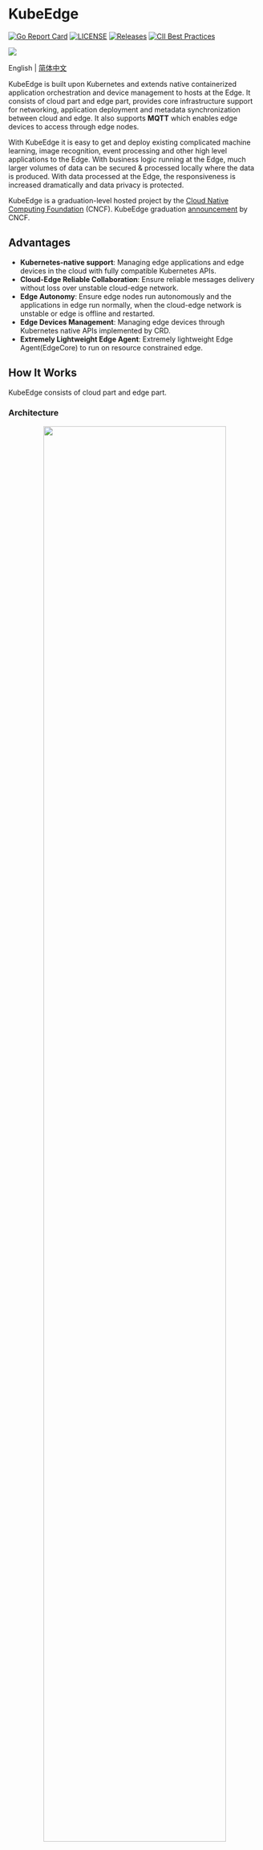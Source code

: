 # KubeEdge
[![Go Report Card](https://goreportcard.com/badge/github.com/kubeedge/kubeedge)](https://goreportcard.com/report/github.com/kubeedge/kubeedge)
[![LICENSE](https://img.shields.io/github/license/kubeedge/kubeedge.svg?style=flat-square)](/LICENSE)
[![Releases](https://img.shields.io/github/release/kubeedge/kubeedge/all.svg?style=flat-square)](https://github.com/kubeedge/kubeedge/releases)
[![CII Best Practices](https://bestpractices.coreinfrastructure.org/projects/3018/badge)](https://bestpractices.coreinfrastructure.org/projects/3018)

<img src="./docs/images/kubeedge-logo-only.png">

English | [简体中文](./README_zh.md)

KubeEdge is built upon Kubernetes and extends native containerized application orchestration and device management to hosts at the Edge.
It consists of cloud part and edge part, provides core infrastructure support for networking, application deployment and metadata synchronization
between cloud and edge. It also supports **MQTT** which enables edge devices to access through edge nodes.

With KubeEdge it is easy to get and deploy existing complicated machine learning, image recognition, event processing and other high level applications to the Edge.
With business logic running at the Edge, much larger volumes of data can be secured & processed locally where the data is produced.
With data processed at the Edge, the responsiveness is increased dramatically and data privacy is protected.

KubeEdge is a graduation-level hosted project by the [Cloud Native Computing Foundation](https://cncf.io) (CNCF). KubeEdge graduation [announcement](https://www.cncf.io/announcements/2024/10/15/cloud-native-computing-foundation-announces-kubeedge-graduation/) by CNCF.

## Advantages

- **Kubernetes-native support**: Managing edge applications and edge devices in the cloud with fully compatible Kubernetes APIs.
- **Cloud-Edge Reliable Collaboration**: Ensure reliable messages delivery without loss over unstable cloud-edge network.
- **Edge Autonomy**: Ensure edge nodes run autonomously and the applications in edge run normally, when the cloud-edge network is unstable or edge is offline and restarted.
- **Edge Devices Management**: Managing edge devices through Kubernetes native APIs implemented by CRD.
- **Extremely Lightweight Edge Agent**: Extremely lightweight Edge Agent(EdgeCore) to run on resource constrained edge.


## How It Works

KubeEdge consists of cloud part and edge part.

### Architecture

<div  align="center">
<img src="./docs/images/kubeedge_arch.png" width = "85%" align="center">
</div>

### In the Cloud
- [CloudHub](https://kubeedge.io/en/docs/architecture/cloud/cloudhub): a web socket server responsible for watching changes at the cloud side, caching and sending messages to EdgeHub.
- [EdgeController](https://kubeedge.io/en/docs/architecture/cloud/edge_controller): an extended kubernetes controller which manages edge nodes and pods metadata so that the data can be targeted to a specific edge node.
- [DeviceController](https://kubeedge.io/en/docs/architecture/cloud/device_controller): an extended kubernetes controller which manages devices so that the device metadata/status data can be synced between edge and cloud.


### On the Edge
- [EdgeHub](https://kubeedge.io/en/docs/architecture/edge/edgehub): a web socket client responsible for interacting with Cloud Service for the edge computing (like Edge Controller as in the KubeEdge Architecture). This includes syncing cloud-side resource updates to the edge, and reporting edge-side host and device status changes to the cloud.
- [Edged](https://kubeedge.io/en/docs/architecture/edge/edged): an agent that runs on edge nodes and manages containerized applications.
- [EventBus](https://kubeedge.io/en/docs/architecture/edge/eventbus): a MQTT client to interact with MQTT servers (mosquitto), offering publish and subscribe capabilities to other components.
- [ServiceBus](https://kubeedge.io/en/docs/architecture/edge/servicebus): an HTTP client to interact with HTTP servers (REST), offering HTTP client capabilities to components of cloud to reach HTTP servers running at edge.
- [DeviceTwin](https://kubeedge.io/en/docs/architecture/edge/devicetwin): responsible for storing device status and syncing device status to the cloud. It also provides query interfaces for applications.
- [MetaManager](https://kubeedge.io/en/docs/architecture/edge/metamanager): the message processor between edged and edgehub. It is also responsible for storing/retrieving metadata to/from a lightweight database (SQLite).

## Kubernetes compatibility

|                        | Kubernetes 1.22 | Kubernetes 1.23 | Kubernetes 1.24 | Kubernetes 1.25 | Kubernetes 1.26 | Kubernetes 1.27 | Kubernetes 1.28 | Kubernetes 1.29 |
|------------------------| --------------- | --------------- |-----------------| --------------- |-----------------| --------------- | --------------- | --------------- |
| KubeEdge 1.14          | ✓               | ✓               | ✓               | -               | -               | -               | -               | -               |
| KubeEdge 1.15          | +               | +               | ✓               | ✓               | ✓               | -               | -               | -               |
| KubeEdge 1.16          | +               | +               | +               | ✓               | ✓               | ✓               | -               | -               |
| KubeEdge 1.17          | +               | +               | +               | +               | ✓               | ✓               | ✓               | -               |
| KubeEdge 1.18          | +               | +               | +               | +               | +               | ✓               | ✓               | ✓               |
| KubeEdge 1.19          | +               | +               | +               | +               | +               | ✓               | ✓               | ✓               |
| KubeEdge HEAD (master) | +               | +               | +               | +               | +               | ✓               | ✓               | ✓               |

Key:
* `✓` KubeEdge and the Kubernetes version are exactly compatible.
* `+` KubeEdge has features or API objects that may not be present in the Kubernetes version.
* `-` The Kubernetes version has features or API objects that KubeEdge can't use.

## Guides

Get start with this [doc](https://kubeedge.io/en/docs).

See our documentation on [kubeedge.io](https://kubeedge.io) for more details.

To learn deeply about KubeEdge, try some examples on [examples](https://github.com/kubeedge/examples).

## Roadmap

* [2024 Roadmap](https://github.com/kubeedge/community/blob/master/roadmap.md)

## Meeting

Regular Community Meeting:
- Europe Time: **Wednesdays at 16:00-17:30 Beijing Time** (weekly, starting from Feb. 19th 2020).
([Convert to your timezone.](https://www.thetimezoneconverter.com/?t=16%3A30&tz=GMT%2B8&))
- Pacific Time: **Wednesdays at 10:00-11:00 Beijing Time** (biweekly, starting from Feb. 26th 2020).
([Convert to your timezone.](https://www.thetimezoneconverter.com/?t=10%3A00&tz=GMT%2B8&))

Resources:
- [Meeting notes and agenda](https://docs.google.com/document/d/1Sr5QS_Z04uPfRbA7PrXr3aPwCRpx7EtsyHq7mp6CnHs/edit)
- [Meeting recordings](https://www.youtube.com/playlist?list=PLQtlO1kVWGXkRGkjSrLGEPJODoPb8s5FM)
- [Meeting link](https://zoom.us/j/4167237304)
- [Meeting Calendar](https://calendar.google.com/calendar/embed?src=8rjk8o516vfte21qibvlae3lj4%40group.calendar.google.com) | [Subscribe](https://calendar.google.com/calendar?cid=OHJqazhvNTE2dmZ0ZTIxcWlidmxhZTNsajRAZ3JvdXAuY2FsZW5kYXIuZ29vZ2xlLmNvbQ)

## Contact

If you need support, start with the [troubleshooting guide](https://kubeedge.io/en/docs/developer/troubleshooting), and work your way through the process that we've outlined.

If you have questions, feel free to reach out to us in the following ways:

- [mailing list](https://groups.google.com/forum/#!forum/kubeedge)
- [slack](https://kubeedge.io/docs/community/slack)
- [twitter](https://twitter.com/kubeedge)

## Contributing

If you're interested in being a contributor and want to get involved in
developing the KubeEdge code, please see [CONTRIBUTING](./CONTRIBUTING.md) for
details on submitting patches and the contribution workflow.

## Security

### Security Audit

A third party security audit of KubeEdge has been completed in July 2022. Additionally, the KubeEdge community completed an overall system security analysis of KubeEdge. The detailed reports are as follows.

- [Security audit](https://github.com/kubeedge/community/blob/master/sig-security/sig-security-audit/KubeEdge-security-audit-2022.pdf)

- [Threat model and security protection analysis paper](https://github.com/kubeedge/community/blob/master/sig-security/sig-security-audit/KubeEdge-threat-model-and-security-protection-analysis.md)

### Reporting security vulnerabilities

We encourage security researchers, industry organizations and users to proactively report suspected vulnerabilities to our security team (`cncf-kubeedge-security@lists.cncf.io`), the team will help diagnose the severity of the issue and determine how to address the issue as soon as possible.

For further details please see [Security Policy](https://github.com/kubeedge/community/blob/master/team-security/SECURITY.md) for our security process and how to report vulnerabilities.

## License

KubeEdge is under the Apache 2.0 license. See the [LICENSE](LICENSE) file for details.
